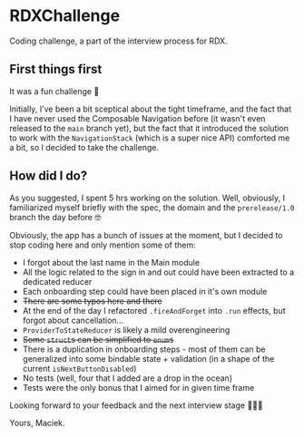 # RDXChallenge
Coding challenge, a part of the interview process for RDX.

## First things first
It was a fun challenge 🎉

Initially, I’ve been a bit sceptical about the tight timeframe, and the fact that I have never used the Composable Navigation before (it wasn't even released to the `main` branch yet), but the fact that it introduced the solution to work with the `NavigationStack` (which is a super nice API) comforted me a bit, so I decided to take the challenge.

## How did I do?
As you suggested, I spent 5 hrs working on the solution. Well, obviously, I familiarized myself briefly with the spec, the domain and the `prerelease/1.0` branch the day before 🤓

Obviously, the app has a bunch of issues at the moment, but I decided to stop coding here and only mention some of them:
- I forgot about the last name in the Main module
- All the logic related to the sign in and out could have been extracted to a dedicated reducer
- Each onboarding step could have been placed in it's own module
- ~~There are some typos here and there~~
- At the end of the day I refactored `.fireAndForget` into `.run` effects, but forgot about cancellation…
- `ProviderToStateReducer` is likely a mild overengineering
- ~~Some `struct`s can be simplified to `enum`s~~
- There is a duplication in onboarding steps - most of them can be generalized into some bindable state + validation (in a shape of the current `isNextButtonDisabled`)
- No tests (well, four that I added are a drop in the ocean)
- Tests were the only bonus that I aimed for in given time frame

Looking forward to your feedback and the next interview stage 🤷🏼‍♂️

Yours, Maciek.
